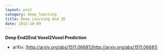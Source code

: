 ```yaml
---
layout: post
category: deep_learning
title: Deep Learning And 3D
date: 2015-10-09
---
```


**Deep End2End Voxel2Voxel Prediction**

- arXiv: [http://arxiv.org/abs/1511.06681](http://arxiv.org/abs/1511.06681)